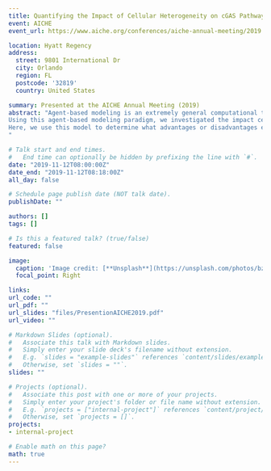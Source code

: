 ```yaml
---
title: Quantifying the Impact of Cellular Heterogeneity on cGAS Pathway Regulation using Multiscale Agent-Based Modeling
event: AICHE
event_url: https://www.aiche.org/conferences/aiche-annual-meeting/2019

location: Hyatt Regency
address:
  street: 9801 International Dr
  city: Orlando
  region: FL
  postcode: '32819'
  country: United States

summary: Presented at the AICHE Annual Meeting (2019)
abstract: "Agent-based modeling is an extremely general computational technique that hinges on the idea of creating individual entities—or agents—containing rule sets that define how these agents interact with each other and the environment. In the case of systems immunology, these agents are defined as biological cells, and the rule sets provided dictate how cells coordinate immunological responses. The rules provided to a cellular agent can be simple, such as basic conditional logic, or complicated, such as using ordinary differential equations (ODEs) to track intracellular protein concentrations. The advantage of framing immunological responses into an agent-based model is that  it allows us to answer questions about population level behaviors that emerge from the interactions of single cells [1]. Recently developed experimental techniques like single cell RNA-seq [2] and high-resolution fluorescence microscopy [3] have shown that cell populations are heterogenous and respond differently to identical stimuli. This distribution of behavior is generally attributed to cells being at different points in cell cycle, having variable internal protein and mRNA concentrations, and depending on stochastic noise in gene expression [4]. Agent-based models can replicate these cellular states and simulate heterogeneous cell populations, improving over traditional ODE models that predict average cell responses over the entire population.
Using this agent-based modeling paradigm, we investigated the impact cell heterogeneity had on the cGAS pathway. The cGAS pathway is a signaling network responsible for the detection of pathogenic DNA [5]. Pathogens such as herpes simplex virus (HSV) [6] and mycobacterium tuberculosis (MTB) [7] insert their DNA into host cells which is recognized by the titular protein cGAS and induces the production of type I interferon. This cytokine leaves the infected cell, diffuses to neighboring cells, and binds onto cell receptors to activate downstream signaling pathways. Neighboring cells begin upregulating interferon stimulated genes (ISGs) that interfere with pathogenic proteins making them resistant to infection [8]. To recapitulate this behavior in an agent-based model, we introduced a rule set that categorized cells into four distinct states: healthy, infected, resistant, and dead. A cell population containing 40,000 agents was initially infected with an MOI of 10-3 using a Poisson distribution model. Cells transitioned from a healthy to an infected state depending on their proximity to infected agents. More infected neighbors increase the probability of becoming infected, thus allowing the infection to spread radially outward from the point of initiation. Infected cells produce interferon in accordance with our previously published ODE model of the cGAS pathway [9]. Healthy cells transition into resistant cells if they receive a sufficient interferon response produced by infected cells. Finally, cells enter a dead state after a set amount of time after infection, and the agent is removed from the simulation upon entering this state.  
Here, we use this model to determine what advantages or disadvantages exist for having either highly diverse cell populations or homogeneous populations. We show that there exists an optimum level of cell-to-cell variability (specifically, variation in the initial concentrations of the signaling proteins) in which cGAS-induced interferon signaling is strongly responsive, but not prone to aberrant levels of interferon. Such a state would be associated with either chronic inflammation (high levels of interferon) or rampant infection (low levels of interferon). Finally, we discuss future additions to the model, including how immune cell trafficking can be incorporated to capture higher order behavior of the immune response.
"

# Talk start and end times.
#   End time can optionally be hidden by prefixing the line with `#`.
date: "2019-11-12T08:00:00Z"
date_end: "2019-11-12T08:18:00Z"
all_day: false

# Schedule page publish date (NOT talk date).
publishDate: ""

authors: []
tags: []

# Is this a featured talk? (true/false)
featured: false

image:
  caption: 'Image credit: [**Unsplash**](https://unsplash.com/photos/bzdhc5b3Bxs)'
  focal_point: Right

links:
url_code: ""
url_pdf: ""
url_slides: "files/PresentionAICHE2019.pdf"
url_video: ""

# Markdown Slides (optional).
#   Associate this talk with Markdown slides.
#   Simply enter your slide deck's filename without extension.
#   E.g. `slides = "example-slides"` references `content/slides/example-slides.md`.
#   Otherwise, set `slides = ""`.
slides: ""

# Projects (optional).
#   Associate this post with one or more of your projects.
#   Simply enter your project's folder or file name without extension.
#   E.g. `projects = ["internal-project"]` references `content/project/deep-learning/index.md`.
#   Otherwise, set `projects = []`.
projects:
- internal-project

# Enable math on this page?
math: true
---
```

